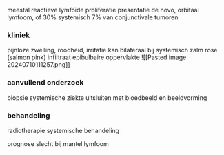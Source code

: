 meestal reactieve lymfoïde proliferatie
presentatie de novo, orbitaal lymfoom, of 30% systemisch
7% van conjunctivale tumoren

### kliniek
pijnloze zwelling, roodheid, irritatie
kan bilateraal bij systemisch
zalm rose (salmon pink) infiltraat epibulbaire oppervlakte
![[Pasted image 20240710111257.png]]
### aanvullend onderzoek
biopsie
systemische ziekte uitsluiten met bloedbeeld en beeldvorming
### behandeling
radiotherapie
systemische behandeling

prognose slecht bij mantel lymfoom